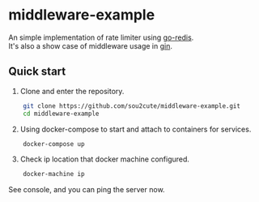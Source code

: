 # middleware-example
An simple implementation of rate limiter using [go-redis](https://github.com/go-redis/redis_rate).  
It's also a show case of middleware usage in [gin](https://github.com/gin-gonic/gin).

## Quick start
1.  Clone and enter the repository.
```sh
    git clone https://github.com/sou2cute/middleware-example.git
    cd middleware-example
```
2.  Using docker-compose to start and attach to containers for services.
```sh
    docker-compose up
```
3.  Check ip location that docker machine configured.
```sh
    docker-machine ip
```
See console, and you can ping the server now.
